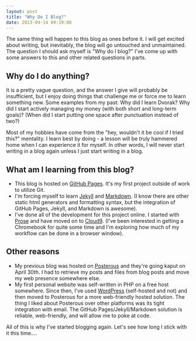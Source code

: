 ```yaml
---
layout: post
title: "Why Do I Blog?"
date: 2013-04-14 09:19:00
---
```


The same thing will happen to this blog as ones before it. I will get excited about writing, but inevitably, the blog will go untouched and unmaintained. The question I should ask myself is "Why do I blog?" I've come up with some answers to this and other related questions in parts.

## Why do I do anything?
It is a pretty vague question, and the answer I give will probably be insufficient, but I enjoy doing things that challenge me or force me to learn something new. Some examples from my past: Why did I learn Dvorak? Why did I start actively managing my money (with both short and long-term goals)? (When did I start putting one space after punctuation instead of two?)

Most of my hobbies have come from the "hey, wouldn't it be cool if I tried this?" mentality. I learn best by doing - a lesson will be truly hammered home when I can experience it for myself. In other words, I will never start writing in a blog again unless I just start writing in a blog.

## What am I learning from this blog?
* This blog is hosted on [GitHub Pages](http://pages.github.com/). It's my first project outside of work to utilize Git.
* I'm forcing myself to learn [Jekyll](http://jekyllrb.com/) and [Markdown](http://daringfireball.net/projects/markdown/). (I know there are other static html generators and formatting syntax, but the integration of GitHub Pages, Jekyll, and Markdown is awesome).
* I've done all of the development for this project online. I started with [Prose](http://prose.io) and have moved on to [Cloud9](http://c9.io). (I've been interested in getting a Chromebook for quite some time and I'm exploring how much of my workflow can be done in a browser window).

## Other reasons
* My previous blog was hosted on [Posterous](http://en.wikipedia.org/wiki/Posterous) and they're going kaput on April 30th. I had to retrieve my posts and files from blog posts and move my web presence somewhere else.
* My first personal website was self-written in PHP on a free host somewhere. Since then, I've used [WordPress](http://wordpress.org/) (self-hosted and not) and then moved to Posterous for a more web-friendly hosted solution. The thing I liked about Posterous over other platforms was its tight integration with email. The GitHub Pages/Jekyll/Markdown solution is reliable, web-friendly, and will allow me to poke at code.

All of this is why I've started blogging again. Let's see how long I stick with it this time....